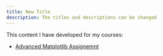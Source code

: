 ```yaml
---
title: New Title
description: The titles and descriptions can be changed
---
```



This content I have developed for my courses:
- [Advanced Matplotlib Assignemnt](/M3GitHub/index.md)
